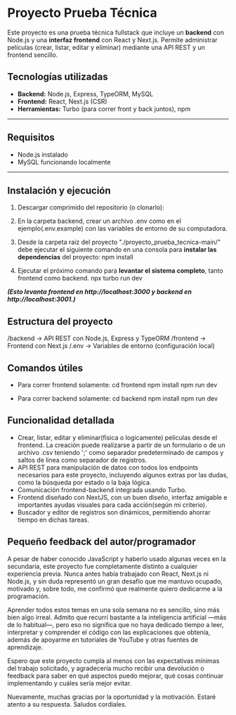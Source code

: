 # Proyecto Prueba Técnica

Este proyecto es una prueba técnica fullstack que incluye un **backend** con Node.js y una **interfaz frontend** con React y Next.js. Permite administrar películas (crear, listar, editar y eliminar) mediante una API REST y un frontend sencillo.

## Tecnologías utilizadas
- **Backend:** Node.js, Express, TypeORM, MySQL  
- **Frontend:** React, Next.js (CSR)  
- **Herramientas:** Turbo (para correr front y back juntos), npm  

---

## Requisitos

- Node.js instalado  
- MySQL funcionando localmente

---

## Instalación y ejecución

1. Descargar comprimido del repositorio (o clonarlo):

2. En la carpeta backend, crear un archivo .env como en el ejemplo(.env.example) con las variables de entorno de su computadora.

3. Desde la carpeta raiz del proyecto "./proyecto_prueba_tecnica-main/" debe ejecutar el siguiente comando en una consola para **instalar las dependencias** del proyecto:
    npm install

4. Ejecutar el próximo comando para **levantar el sistema completo**, tanto frontend como backend.
    npx turbo run dev

**_(Esto levanta frontend en http://localhost:3000 y backend en http://localhost:3001.)_**

## Estructura del proyecto
/backend     -> API REST con Node.js, Express y TypeORM
/frontend    -> Frontend con Next.js
/.env       -> Variables de entorno (configuración local)

## Comandos útiles

- Para correr frontend solamente:
    cd frontend
    npm install
    npm run dev

- Para correr backend solamente:
    cd backend
    npm install
    npm run dev

## Funcionalidad detallada
- Crear, listar, editar y eliminar(física o logicamente) películas desde el frontend. La creación puede realizarse a partir de un formulario o de un archivo .csv teniendo ';' como separador predeterminado de campos y saltos de linea como separador de registros.
- API REST para manipulación de datos con todos los endpoints necesarios para este proyecto, incluyendo algunos extras por las dudas, como la búsqueda por estado o la baja lógica.
- Comunicación frontend-backend integrada usando Turbo.
- Frontend diseñado con NextJS, con un buen diseño, interfaz amigable e importantes ayudas visuales para cada acción(según mi criterio).
- Buscador y editor de registros son dinámicos, permitiendo ahorrar tiempo en dichas tareas.

## Pequeño feedback del autor/programador
  A pesar de haber conocido JavaScript y haberlo usado algunas veces en la secundaria, este proyecto fue completamente distinto a cualquier experiencia previa. Nunca antes había trabajado con React, Next.js ni Node.js, y sin duda representó un gran desafío que me mantuvo ocupado, motivado y, sobre todo, me confirmó que realmente quiero dedicarme a la programación.

  Aprender todos estos temas en una sola semana no es sencillo, sino más bien algo irreal. Admito que recurrí bastante a la inteligencia artificial —más de lo habitual—, pero eso no significa que no haya dedicado tiempo a leer, interpretar y comprender el código con las explicaciones que obtenía, además de apoyarme en tutoriales de YouTube y otras fuentes de aprendizaje.

  Espero que este proyecto cumpla al menos con las expectativas mínimas del trabajo solicitado, y agradecería mucho recibir una devolución o feedback para saber en qué aspectos puedo mejorar, qué cosas continuar implementando y cuáles sería mejor evitar.

  Nuevamente, muchas gracias por la oportunidad y la motivación.
  Estaré atento a su respuesta.
  Saludos cordiales.
